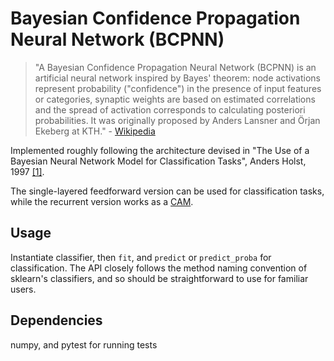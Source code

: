 # Bayesian Confidence Propagation Neural Network (BCPNN)

> "A Bayesian Confidence Propagation Neural Network (BCPNN) is an artificial neural network inspired by Bayes' theorem: node activations represent probability ("confidence") in the presence of input features or categories, synaptic weights are based on estimated correlations and the spread of activation corresponds to calculating posteriori probabilities. It was originally proposed by Anders Lansner and Örjan Ekeberg at KTH." - [Wikipedia](https://en.wikipedia.org/wiki/Bcpnn)

Implemented roughly following the architecture devised in  "The Use of a Bayesian Neural Network Model for Classification Tasks", Anders Holst, 1997 [[1]](http://citeseerx.ist.psu.edu/viewdoc/download?doi=10.1.1.218.4318&rep=rep1&type=pdf).

The single-layered feedforward version can be used for classification tasks, while the recurrent version works as a [CAM](https://en.wikipedia.org/wiki/Content-addressable_memory).

## Usage
Instantiate classifier, then `fit`, and `predict` or `predict_proba` for classification. The API closely follows the method naming convention of sklearn's classifiers, and so should be straightforward to use for familiar users.

## Dependencies
numpy, and pytest for running tests
